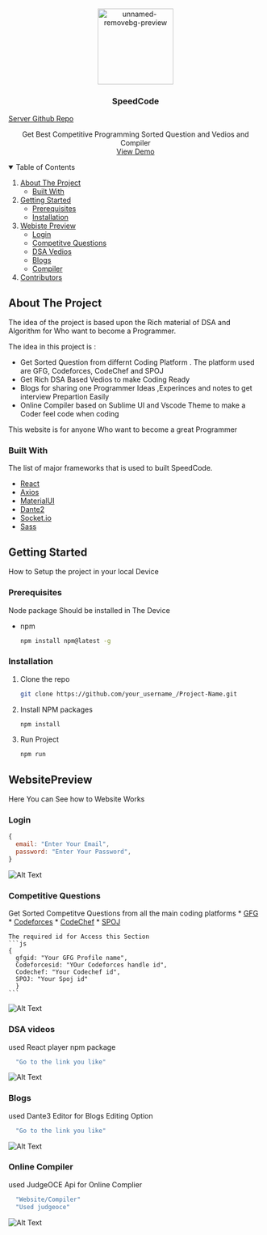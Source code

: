 


<!-- PROJECT LOGO -->
<br />
<p align="center">
  <a href="https://github.com/othneildrew/Best-README-Template">
    <img src="https://i.ibb.co/qFSwKw6/unnamed-removebg-preview-1.png"  alt="unnamed-removebg-preview" width="150px" height:"150px">
  </a>

  <h3 align="center">SpeedCode</h3>
   <a href="https://github.com/yogeshrdr/SpeedCodeServer">Server Github Repo</a>
  <p align="center">
    Get Best Competitive Programming Sorted Question and Vedios and Compiler
    <br />
    <a href="https://switcode-d1b49.web.app/">View Demo </a>
  </p>
  
</p>



<!-- TABLE OF CONTENTS -->
<details open="open">
  <summary>Table of Contents</summary>
  <ol>
    <li>
      <a href="#about-the-project">About The Project</a>
      <ul>
        <li><a href="#built-with">Built With</a></li>
      </ul>
    </li>
    <li>
      <a href="#getting-started">Getting Started</a>
      <ul>
        <li><a href="#prerequisites">Prerequisites</a></li>
        <li><a href="#installation">Installation</a></li>
      </ul>
    </li>
        <li>
      <a href="#website-preview">Webiste Preview</a>
      <ul>
        <li><a href="#login">Login</a></li>
        <li><a href="#competitveQuestion">Competitve Questions</a></li>
        <li><a href="#DSAvedios">DSA Vedios</a></li>
        <li><a href="#Blogs">Blogs</a></li>
        <li><a href="#Compiler">Compiler</a></li>
      </ul>
    </li>
    <li><a href="#contributing">Contributors</a></li>
  </ol>
</details>



<!-- ABOUT THE PROJECT -->
## About The Project

The idea of the project is based upon the Rich material of DSA and Algorithm for Who want to become a Programmer.

The idea in this project is :
* Get Sorted Question from differnt Coding Platform . The platform used are GFG, Codeforces, CodeChef and SPOJ 
* Get Rich DSA Based Vedios to make Coding Ready
* Blogs for sharing one Programmer Ideas ,Experinces and notes to get interview Prepartion Easily
* Online Compiler based on Sublime UI and Vscode Theme to make a Coder feel code when coding

This website is for anyone Who want to become a great Programmer

### Built With

The list of major frameworks that is used to built SpeedCode.
* [React](https://getbootstrap.com)
* [Axios](https://getbootstrap.com)
* [MaterialUI](https://getbootstrap.com)
* [Dante2](https://getbootstrap.com)
* [Socket.io](https://getbootstrap.com)
* [Sass](https://getbootstrap.com)



<!-- GETTING STARTED -->
## Getting Started

How to Setup the project in your local Device

### Prerequisites

Node package Should be installed in The Device
* npm
  ```sh
  npm install npm@latest -g
  ```

### Installation


1. Clone the repo
   ```sh
   git clone https://github.com/your_username_/Project-Name.git
   ```
2. Install NPM packages
   ```sh
   npm install
   ```
4. Run Project
   ```sh
   npm run
   ```

<!-- Website Preview -->
## WebsitePreview
Here You can See how to Website Works

###  Login

  ```js
  {
    email: "Enter Your Email",
    password: "Enter Your Password",
  }
  ```
  ![Alt Text](https://media.giphy.com/media/DylPogmtATVaqJLuif/giphy.gif?cid=790b761156fbdb18beda8822e375aa689926601e40e11572&rid=giphy.gif&ct=g)

### Competitive Questions
Get Sorted Competitve Questions from all the main coding platforms
    * [GFG](https://getbootstrap.com)
    * [Codeforces](https://getbootstrap.com)
    * [CodeChef](https://getbootstrap.com)
    * [SPOJ](https://getbootstrap.com)
    

    The required id for Access this Section
    ```js
    {
      gfgid: "Your GFG Profile name",
      Codeforcesid: "YOur Codeforces handle id",
      Codechef: "Your Codechef id",
      SPOJ: "Your Spoj id"
      }
    ```
   ![Alt Text](https://media.giphy.com/media/yyThqCrCaHxgpEj8qo/giphy.gif?cid=790b76113afdffcfeff9b45adce29f5f46434ba1d588f7e6&rid=giphy.gif&ct=g)
     
### DSA videos
used React player npm package 
```js
  "Go to the link you like"
```

![Alt Text](https://media.giphy.com/media/NSUnpfnZKl9VWqYK23/giphy.gif?cid=790b76117b24005a16354b6a92af4e1a88d26a0b58108963&rid=giphy.gif&ct=g)
    
### Blogs
used Dante3 Editor for Blogs Editing Option
```js
  "Go to the link you like"
```

![Alt Text](https://media.giphy.com/media/Q6XBKcv0KDCmB11d8Q/giphy.gif?cid=790b76111a5a1183a9353b62d2ed4937a9fce45bd54052d4&rid=giphy.gif&ct=g)

### Online Compiler
used JudgeOCE Api for Online Complier 
```js
  "Website/Compiler"
  "Used judgeoce"
```

![Alt Text](https://media.giphy.com/media/MwzI2f1YOa8BbdWFnn/giphy.gif?cid=790b7611c320135dab96658f1fcd71232febdb37641f8784&rid=giphy.gif&ct=g)
   
     






